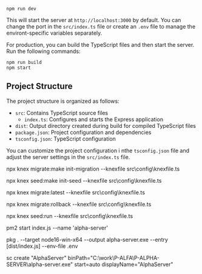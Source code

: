 ```
npm run dev
```

This will start the server at `http://localhost:3000` by default. You can change the port in the `src/index.ts` file or create an `.env` file to manage the environt-specific variables separately.

For production, you can build the TypeScript files and then start the server. Run the following commands:

```
npm run build
npm start
```

## Project Structure

The project structure is organized as follows:

- `src`: Contains TypeScript source files
  - `index.ts`: Configures and starts the Express application
- `dist`: Output directory created during build for compiled TypeScript files
- `package.json`: Project configuration and dependencies
- `tsconfig.json`: TypeScript configuration

You can customize the project configuration i nthe `tsconfig.json` file and adjust the server settings in the `src/index.ts` file.

<!-- knex commands -->

<!-- create migration-->

npx knex migrate:make init-migration --knexfile src\config\knexfile.ts

<!-- create seed -->

npx knex seed:make init-seed --knexfile src\config\knexfile.ts

<!-- run latest migration up -->

npx knex migrate:latest --knexfile src\config\knexfile.ts

<!-- rollback migration -->

npx knex migrate:rollback --knexfile src\config\knexfile.ts

<!-- run seed -->

npx knex seed:run --knexfile src\config\knexfile.ts

<!-- pm2 start process -->

pm2 start index.js --name 'alpha-server'

<!-- build exe for windows server -->

pkg . --target node16-win-x64 --output alpha-server.exe --entry [dist/index.js] --env-file .env

<!-- create a service from exe -->

sc create "AlphaServer" binPath="C:\work\P-ALFA\P-ALPHA-SERVER\alpha-server.exe" start=auto displayName="AlphaServer"
